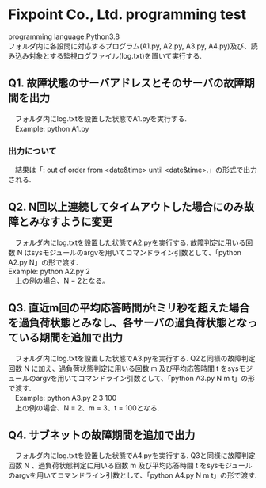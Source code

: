 # Fixpoint Co., Ltd.  programming test 

programming language:Python3.8<br />
フォルダ内に各設問に対応するプログラム(A1.py, A2.py, A3.py, A4.py)及び、読み込み対象とする監視ログファイル(log.txt)を置いて実行する. <br />

## Q1. 故障状態のサーバアドレスとそのサーバの故障期間を出力

　フォルダ内にlog.txtを設置した状態でA1.pyを実行する.<br />
　Example: python A1.py

### 出力について
　結果は「<server address>: out of order from <date&time> until <date&time>.」の形式で出力される.

## Q2. N回以上連続してタイムアウトした場合にのみ故障とみなすように変更
　フォルダ内にlog.txtを設置した状態でA2.pyを実行する. 故障判定に用いる回数 N はsysモジュールのargvを用いてコマンドライン引数として、「python A2.py N」の形で渡す.<br />
  Example: python A2.py 2 <br />
　上の例の場合、N = 2となる。
 
## Q3. 直近m回の平均応答時間がtミリ秒を超えた場合を過負荷状態とみなし、各サーバの過負荷状態となっている期間を追加で出力
　フォルダ内にlog.txtを設置した状態でA3.pyを実行する. Q2と同様の故障判定回数 N に加え、過負荷状態判定に用いる回数 m 及び平均応答時間 t をsysモジュールのargvを用いてコマンドライン引数として、「python A3.py N m t」の形で渡す.<br />
 　Example: python A3.py 2 3 100 <br />
　上の例の場合、N = 2、m = 3、t = 100となる.
 
## Q4. サブネットの故障期間を追加で出力
　フォルダ内にlog.txtを設置した状態でA4.pyを実行する. Q3と同様に故障判定回数 N 、過負荷状態判定に用いる回数 m 及び平均応答時間 t をsysモジュールのargvを用いてコマンドライン引数として、「python A4.py N m t」の形で渡す.<br/>　
